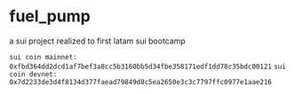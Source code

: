 # fuel_pump
a sui project realized to first latam sui bootcamp

`sui coin mainnet: 0xfbd364dd2dcd1af7bef3a8cc5b3160bb5d34fbe358171edf1dd78c35bdc00121`
`sui coin devnet: 0x7d2233de3d4f8134d377faead79849d8c5ea2650e3c3c7797ffc0977e1aae216`
